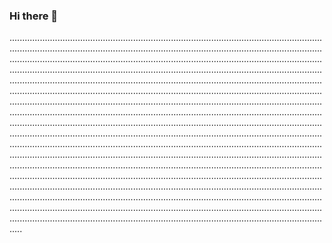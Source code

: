 ### Hi there 👋

.............................................................................................................................................................................................................................................................................................................................................................................................................................................................................................................................................................................................................................................................................................................................................................................................................................................................................................................................................................................................................................................................................................................................................................................................................................................................................................................................................................................................................................................................................................................................................................................................................................................................................................................................................................................................................................................................................................................................................................................................................................................................................................................................................................................................................................................................................................................................